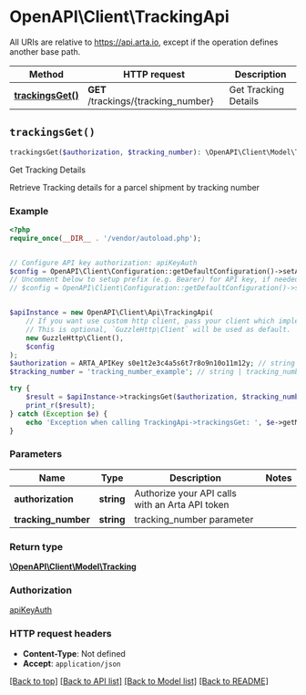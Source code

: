 # OpenAPI\Client\TrackingApi

All URIs are relative to https://api.arta.io, except if the operation defines another base path.

| Method | HTTP request | Description |
| ------------- | ------------- | ------------- |
| [**trackingsGet()**](TrackingApi.md#trackingsGet) | **GET** /trackings/{tracking_number} | Get Tracking Details |


## `trackingsGet()`

```php
trackingsGet($authorization, $tracking_number): \OpenAPI\Client\Model\Tracking
```

Get Tracking Details

Retrieve Tracking details for a parcel shipment by tracking number

### Example

```php
<?php
require_once(__DIR__ . '/vendor/autoload.php');


// Configure API key authorization: apiKeyAuth
$config = OpenAPI\Client\Configuration::getDefaultConfiguration()->setApiKey('Authorization', 'YOUR_API_KEY');
// Uncomment below to setup prefix (e.g. Bearer) for API key, if needed
// $config = OpenAPI\Client\Configuration::getDefaultConfiguration()->setApiKeyPrefix('Authorization', 'Bearer');


$apiInstance = new OpenAPI\Client\Api\TrackingApi(
    // If you want use custom http client, pass your client which implements `GuzzleHttp\ClientInterface`.
    // This is optional, `GuzzleHttp\Client` will be used as default.
    new GuzzleHttp\Client(),
    $config
);
$authorization = ARTA_APIKey s0e1t2e3c4a5s6t7r8o9n10o11m12y; // string | Authorize your API calls with an Arta API token
$tracking_number = 'tracking_number_example'; // string | tracking_number parameter

try {
    $result = $apiInstance->trackingsGet($authorization, $tracking_number);
    print_r($result);
} catch (Exception $e) {
    echo 'Exception when calling TrackingApi->trackingsGet: ', $e->getMessage(), PHP_EOL;
}
```

### Parameters

| Name | Type | Description  | Notes |
| ------------- | ------------- | ------------- | ------------- |
| **authorization** | **string**| Authorize your API calls with an Arta API token | |
| **tracking_number** | **string**| tracking_number parameter | |

### Return type

[**\OpenAPI\Client\Model\Tracking**](../Model/Tracking.md)

### Authorization

[apiKeyAuth](../../README.md#apiKeyAuth)

### HTTP request headers

- **Content-Type**: Not defined
- **Accept**: `application/json`

[[Back to top]](#) [[Back to API list]](../../README.md#endpoints)
[[Back to Model list]](../../README.md#models)
[[Back to README]](../../README.md)
